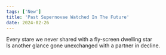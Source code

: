 ```yaml
---
tags: ['New']
title: 'Past Supernovae Watched In The Future'
date: 2024-02-26
---
```


Every stare we never shared with a fly-screen dwelling star  
Is another glance gone unexchanged with a partner in decline.
